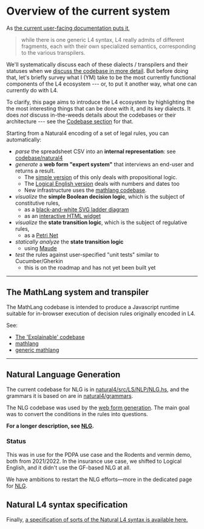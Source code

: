# Overview of the current system

As [the current user-facing documentation puts it](https://l4-documentation.readthedocs.io/en/stable/docs/links-returning-users.html),

> while there is one generic L4 syntax, L4 really admits of different fragments, each with their own specialized semantics, corresponding to the various transpilers.

We'll systematically discuss each of these dialects / transpilers and their statuses when we [discuss the codebase in more detail](./codebase/index.md). But before doing that, let's briefly survey what I (YM) take to be the most currently functional components of the L4 ecosystem --- or, to put it another way, what one can currently do with L4.

To clarify, this page aims to introduce the L4 ecosystem by highlighting the the most interesting things that can be done with it, and its key dialects. It does *not* discuss in-the-weeds details about the codebases or their architecture --- see the [Codebase section](./codebase/index.md) for that.

Starting from a Natural4 encoding of a set of legal rules, you can automatically:

- *parse* the spreadsheet CSV into an **internal representation**: see [codebase/natural4](./codebase/natural4.md)
- *generate* a **web form "expert system"** that interviews an end-user and returns a result.
  - The [simple version](./webforms.md#propositional-logic-only-decision-support-web-app) of this only deals with propositional logic.
  - The [Logical English version](./logicalenglish.md) deals with numbers and dates too
  - New infrastructure uses the [mathlang codebase](./codebase/generic_mathlang.md).
- *visualize* the **simple Boolean decision logic**, which is the subject of constitutive rules,
  - as a [black-and-white SVG ladder diagram](./codebase/visualizations.md#simple-ladder-svgs)
  - as an [interactive HTML widget](./codebase/visualizations.md#interactive-ladder-html)
- *visualize* the **state transition logic**, which is the subject of regulative rules,
  - as a [Petri Net](./codebase/visualizations.md#petri-net-stuff)
- *statically analyze* the **state transition logic**
  - using [Maude](./codebase/natural4.md#maude)
- *test* the rules against user-specified "unit tests" similar to Cucumber/Gherkin
  - this is on the roadmap and has not yet been built yet

---

## The MathLang system and transpiler

The MathLang codebase is intended to produce a Javascript runtime suitable for in-browser execution of decision rules originally encoded in L4.

See:

- [The 'Explainable' codebase](./codebase/explainable.md)
- [mathlang](./codebase/mathlang.md)
- [generic mathlang](./codebase/generic_mathlang.md)

---

## Natural Language Generation

The current codebase for NLG is in [natural4/src/LS/NLP/NLG.hs](https://github.com/smucclaw/dsl/blob/main/lib/haskell/natural4/src/LS/NLP/NLG.hs), and the grammars it is based on are in [natural4/grammars](https://github.com/smucclaw/dsl/tree/main/lib/haskell/natural4/grammars).

The NLG codebase was used by the [web form generation](./webforms.md). The main goal was to convert the conditions in the rules into questions.

**For a longer description, see [NLG](./codebase/nlg.md).**

### Status

This was in use for the PDPA use case and the Rodents and vermin demo, both from 2021/2022. In the insurance use case, we shifted to Logical English, and it didn't use the GF-based NLG at all.

We have ambitions to restart the NLG efforts—more in the dedicated page for [NLG](./codebase/nlg.md).

## Natural L4 syntax specification

Finally, [a specification of sorts of the Natural L4 syntax is available here.](https://l4-documentation.readthedocs.io/en/stable/docs/returning-specification.html)
